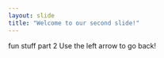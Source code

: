 ```yaml
---
layout: slide
title: "Welcome to our second slide!"
---
```

fun stuff part 2
Use the left arrow to go back!
